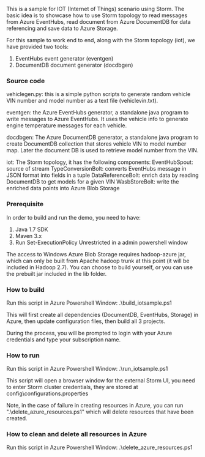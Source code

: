 This is a sample for IOT (Internet of Things) scenario using Storm. The basic idea is to showcase how to use Storm topology to read messages from Azure EventHubs, read document from Azure DocumentDB for data referencing and save data to Azure Storage.

For this sample to work end to end, along with the Storm topology (iot), we have provided two tools:
1) EventHubs event generator (eventgen) 
2) DocumentDB document generator (docdbgen)

### Source code ###
vehiclegen.py: this is a simple python scripts to generate random vehicle VIN number and model number as a text file (vehiclevin.txt).

eventgen: the Azure EventHubs generator, a standalone java program to write messages to Azure EventHubs. It uses the vehicle info to generate engine temperature messages for each vehicle.

docdbgen: The Azure DocumentDB generator, a standalone java program to create DocumentDB collection that stores vehicle VIN to model number map. Later the document DB is used to retrieve model number from the VIN.

iot: The Storm topology, it has the following components:
EventHubSpout: source of stream
TypeConversionBolt: converts EventHubs message in JSON format into fields in a tuple
DataReferenceBolt: enrich data by reading DocumentDB to get models for a given VIN
WasbStoreBolt: write the enriched data points into Azure Blob Storage

### Prerequisite ###

In order to build and run the demo, you need to have:
1) Java 1.7 SDK
2) Maven 3.x
3) Run Set-ExecutionPolicy Unrestricted in a admin powershell window

The access to Windows Azure Blob Storage requires hadoop-azure jar, which can only be built from Apache hadoop trunk at this point (it will be included in Hadoop 2.7). You can choose to build yourself, or you can use the prebuilt jar included in the lib folder.

### How to build ###
Run this script in Azure Powershell Window:
.\build_iotsample.ps1

This will first create all dependencies (DocumentDB, EventHubs, Storage) in Azure, then update configuration files, then build all 3 projects.

During the process, you will be prompted to login with your Azure credentials and type your subscription name.

### How to run ###
Run this script in Azure Powershell Window:
.\run_iotsample.ps1

This script will open a browser window for the external Storm UI, you need to enter Storm cluster credentials, they are stored at config\configurations.properties

Note, in the case of failure in creating resources in Azure, you can run ".\delete_azure_resources.ps1" which will delete resources that have been created.

### How to clean and delete all resources in Azure ###
Run this script in Azure Powershell Window:
.\delete_azure_resources.ps1
